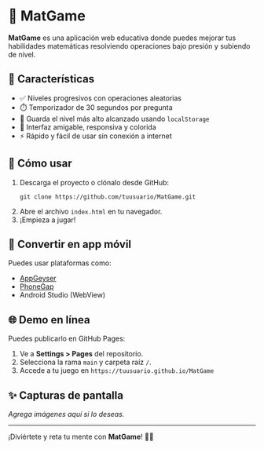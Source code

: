 # 🎯 MatGame

**MatGame** es una aplicación web educativa donde puedes mejorar tus habilidades matemáticas resolviendo operaciones bajo presión y subiendo de nivel.

## 🧠 Características

- ✅ Niveles progresivos con operaciones aleatorias
- ⏱️ Temporizador de 30 segundos por pregunta
- 💾 Guarda el nivel más alto alcanzado usando `localStorage`
- 📱 Interfaz amigable, responsiva y colorida
- ⚡ Rápido y fácil de usar sin conexión a internet

## 🚀 Cómo usar

1. Descarga el proyecto o clónalo desde GitHub:
   ```
   git clone https://github.com/tuusuario/MatGame.git
   ```
2. Abre el archivo `index.html` en tu navegador.
3. ¡Empieza a jugar!

## 📲 Convertir en app móvil

Puedes usar plataformas como:
- [AppGeyser](https://www.appgeyser.com/)
- [PhoneGap](https://phonegap.com/)
- Android Studio (WebView)

## 🌐 Demo en línea

Puedes publicarlo en GitHub Pages:
1. Ve a **Settings > Pages** del repositorio.
2. Selecciona la rama `main` y carpeta raíz `/`.
3. Accede a tu juego en `https://tuusuario.github.io/MatGame`

## ✨ Capturas de pantalla

_Agrega imágenes aquí si lo deseas._

---

¡Diviértete y reta tu mente con **MatGame**! 🧠🔥
